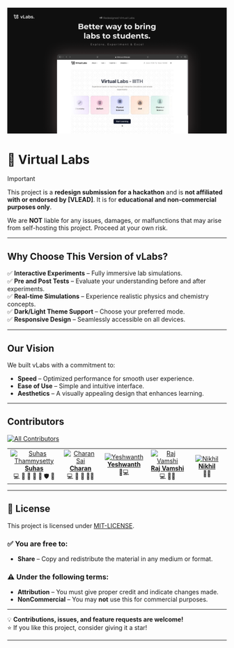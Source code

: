 ![Virtual Labs](client/src/assets/Intro.png)

# 🚀 Virtual Labs  
> [!IMPORTANT]  
> This project is a **redesign submission for a hackathon** and is **not affiliated with or endorsed by [VLEAD]**. It is for **educational and non-commercial purposes only**.
> 
> We are **NOT** liable for any issues, damages, or malfunctions that may arise from self-hosting this project. Proceed at your own risk.

---

## **Why Choose This Version of vLabs?**  

✅ **Interactive Experiments** – Fully immersive lab simulations.  
✅ **Pre and Post Tests** – Evaluate your understanding before and after experiments.  
✅ **Real-time Simulations** – Experience realistic physics and chemistry concepts.  
✅ **Dark/Light Theme Support** – Choose your preferred mode.  
✅ **Responsive Design** – Seamlessly accessible on all devices.  

---

## **Our Vision**  
We built vLabs with a commitment to:  
- **Speed** – Optimized performance for smooth user experience.  
- **Ease of Use** – Simple and intuitive interface.  
- **Aesthetics** – A visually appealing design that enhances learning.  

---

## **Contributors**  

[![All Contributors](https://img.shields.io/github/all-contributors/heysuhas/VirtualLabsRedesign?color=7835ff&style=for-the-badge)](#contributors)  

<table>
  <tbody>
    <tr>
      <td align="center" width="14.28%"><a href="http://suhas-resume.vercel.app"><img src="https://avatars.githubusercontent.com/u/116619954?v=4" width="100px;" alt="Suhas Thammysetty"/><br /><b>Suhas</b></a><br />
        💻 🎨 🐛  🚧 📆 🛡️ 🔧
      </td>
      <td align="center" width="14.28%"><a href="https://github.com/tCharan369"><img src="https://avatars.githubusercontent.com/u/173562397?v=4" width="100px;" alt="Charan Sai"/><br /><b>Charan</b></a><br />
        💻 🐛 🚧 👀🔧
      </td>
      <td align="center" width="14.28%"><a href="https://github.com/heyyesh"><img src="https://instagram.fmaa11-1.fna.fbcdn.net/v/t51.2885-19/482991400_646311235019147_8983410199144647674_n.jpg?_nc_ht=instagram.fmaa11-1.fna.fbcdn.net&_nc_cat=111&_nc_oc=Q6cZ2AGN6Qi_u5iOtqJwrjwvHuCC9i1Afzq2J2NESFJOJ4SWbxtT-rz63MklFfX1HIkJjaM&_nc_ohc=u3oiZNO5dpAQ7kNvgGOdL4i&_nc_gid=f711c33e179e4e15bfc0aeb148c1f326&edm=AP4sbd4BAAAA&ccb=7-5&oh=00_AYH3UMG5f7mbiZVqDajcdiPcVZXePHjdYn17hDJyKY32BA&oe=67D8E341&_nc_sid=7a9f4b" width="100px;" alt="Yeshwanth"/><br /><b>Yeshwanth</b></a><br />
        🐛💻
      </td>
      <td align="center" width="14.28%"><a href="https://github.com/RajVamshi05"><img src="https://instagram.fmaa11-1.fna.fbcdn.net/v/t51.2885-19/276978008_1104717410375195_882752594060129657_n.jpg?_nc_ht=instagram.fmaa11-1.fna.fbcdn.net&_nc_cat=111&_nc_oc=Q6cZ2AGLMnpwP8auWs6FX6swFDPdqPDcdBGHWnhIdi20VYITp3gFbMgdDPbjhN9ylT0EPyM&_nc_ohc=FaQsAwPcejAQ7kNvgEnTOHk&_nc_gid=388b776e924149f08bbe8e07f2f4f3e3&edm=ALGbJPMBAAAA&ccb=7-5&oh=00_AYFsBWyMb7pm1Ju_EgrypkCbZZbBUFH10pC1r8YegvtXpQ&oe=67D8E340&_nc_sid=7d3ac5" width="100px;" alt="Raj Vamshi"/><br /><b>Raj Vamshi</b></a><br />
        💻 🐛👀
      </td>
      <td align="center" width="14.28%"><a href="https://github.com/Nikhilhero13"><img src="https://i.pinimg.com/564x/a9/5b/0a/a95b0ae63a813759e1cc82a90b4a25ec.jpg" width="100px;" alt="Nikhil"/><br /><b>Nikhil</b></a><br />
        🔣👀
      </td>
    </tr>
  </tbody>
</table>

---

## 📜 License  

This project is licensed under [MIT-LICENSE](https://opensource.org/license/mit).  

### ✅ **You are free to:**  
- **Share** – Copy and redistribute the material in any medium or format.  

### ⚠️ **Under the following terms:**  
- **Attribution** – You must give proper credit and indicate changes made.  
- **NonCommercial** – You may **not** use this for commercial purposes.

---

💡 **Contributions, issues, and feature requests are welcome!**  
⭐ If you like this project, consider giving it a star!  

---
